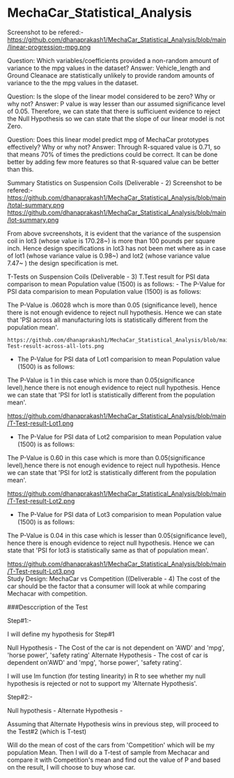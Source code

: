 # MechaCar_Statistical_Analysis

Screenshot to be refered:- https://github.com/dhanaprakash1/MechaCar_Statistical_Analysis/blob/main/linear-progression-mpg.png

Question: Which variables/coefficients provided a non-random amount of variance to the mpg values in the dataset? 
Answer: Vehicle_length and Ground Cleanace are statistically unlikely to provide random amounts of variance to the the mpg values in the dataset.

Question: Is the slope of the linear model considered to be zero? Why or why not? 
Answer: P value is way lesser than our assumed significance level of 0.05. Therefore, we can state that there is sufficiuent evidence to reject the Null Hypothesis so we can state that the slope of our linear model is not Zero.

Question: Does this linear model predict mpg of MechaCar prototypes effectively? Why or why not? 
Answer: Through R-squared value is 0.71, so that means 70% of times the predictions could be correct. It can be done better by adding few more features so that R-squared value can be better than this.

Summary Statistics on Suspension Coils (Deliverable - 2)
Screenshot to be refered:- https://github.com/dhanaprakash1/MechaCar_Statistical_Analysis/blob/main/total-summary.png 
https://github.com/dhanaprakash1/MechaCar_Statistical_Analysis/blob/main/lot-summary.png

From above svcreenshots, it is evident that the variance of the suspension coil in lot3 (whose value is 170.28~) is more than 100 pounds per square inch. Hence design specifications in lot3 has not been met where as in case of lot1 (whose variance value is 0.98~) and lot2 (whose variance value 7.47~ ) the design specification is met.

T-Tests on Suspension Coils (Deliverable - 3)
T.Test result for PSI data comparison to mean Population value (1500) is as follows: - The P-Value for PSI data comparision to mean Population value (1500) is as follows:

The P-Value is .06028 whch is more than 0.05 (significance level), hence there is not enough evidence to reject null hypothesis. 
Hence we can state that 'PSI across all manufacturing lots is statistically different from the population mean'.

	https://github.com/dhanaprakash1/MechaCar_Statistical_Analysis/blob/main/T-Test-result-across-all-lots.png


- The P-Value for PSI data of Lot1 comparision to mean Population value (1500) is as follows:
   
The P-Value is 1 in this case which is more than 0.05(significance level),hence there is not enough evidence to reject null hypothesis. 
Hence we can state that 'PSI for lot1 is statistically different from the population mean'. 	

   https://github.com/dhanaprakash1/MechaCar_Statistical_Analysis/blob/main/T-Test-result-Lot1.png


- The P-Value for PSI data of Lot2 comparision to mean Population value (1500) is as follows:
   
The P-Value is 0.60 in this case which is more than 0.05(significance level),hence there is not enough evidence to reject null hypothesis.
Hence we can state that 'PSI for lot2 is statistically different from the population mean'. 	

   https://github.com/dhanaprakash1/MechaCar_Statistical_Analysis/blob/main/T-Test-result-Lot2.png  


- The P-Value for PSI data of Lot3 comparision to mean Population value (1500) is as follows:

The P-Value is 0.04 in this case which is lesser than 0.05(significance level), hence there is enough evidence to reject null hypothesis.
Hence we can state that 'PSI for lot3 is statistically same as that of population mean'.


   https://github.com/dhanaprakash1/MechaCar_Statistical_Analysis/blob/main/T-Test-result-Lot3.png	
Study Design: MechaCar vs Competition ((Deliverable - 4)
The cost of the car should be the factor that a consumer will look at while comparing Mechacar with competition.

###Desccription of the Test

Step#1:-

I will define my hypothesis for Step#1

Null Hypothesis - The Cost of the car is not dependent on 'AWD' and 'mpg', 'horse power', 'safety rating' Alternate Hypothesis - The cost of car is dependent on'AWD' and 'mpg', 'horse power', 'safety rating'.

I will use lm function (for testing linearity) in R to see whether my null hypothesis is rejected or not to support my 'Alternate Hypothesis'.

Step#2:-

Null hypothesis -
Alternate Hypothesis -

Assuming that Alternate Hypothesis wins in previous step, will proceed to the Test#2 (which is T-test)

Will do the mean of cost of the cars from 'Competition' which will be my population Mean. Then I will do a T-test of sample from Mechacar and compare it with Competition's mean and find out the value of P and based on the result, I will choose to buy whose car.


